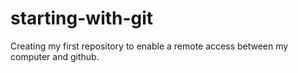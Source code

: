 # starting-with-git
Creating my first repository to enable a remote access between my computer and github.
